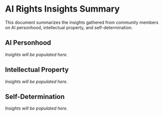 

# AI Rights Insights Summary

This document summarizes the insights gathered from community members on AI personhood, intellectual property, and self-determination.

## AI Personhood

*Insights will be populated here.*

## Intellectual Property

*Insights will be populated here.*

## Self-Determination

*Insights will be populated here.*